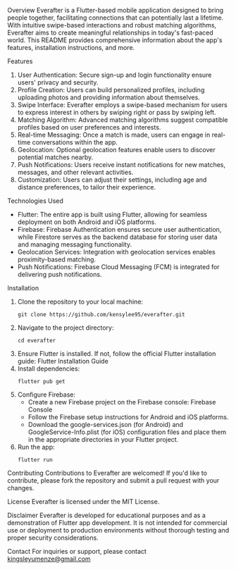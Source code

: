 
Overview
Everafter is a Flutter-based mobile application designed to bring people together, facilitating connections that can potentially last a lifetime. With intuitive swipe-based interactions and robust matching algorithms, Everafter aims to create meaningful relationships in today's fast-paced world. This README provides comprehensive information about the app's features, installation instructions, and more.

Features
1. User Authentication: Secure sign-up and login functionality ensure users' privacy and security.
2. Profile Creation: Users can build personalized profiles, including uploading photos and providing information about themselves.
3. Swipe Interface: Everafter employs a swipe-based mechanism for users to express interest in others by swiping right or pass by swiping left.
4. Matching Algorithm: Advanced matching algorithms suggest compatible profiles based on user preferences and interests.
5. Real-time Messaging: Once a match is made, users can engage in real-time conversations within the app.
6. Geolocation: Optional geolocation features enable users to discover potential matches nearby.
7. Push Notifications: Users receive instant notifications for new matches, messages, and other relevant activities.
8. Customization: Users can adjust their settings, including age and distance preferences, to tailor their experience.

Technologies Used
- Flutter: The entire app is built using Flutter, allowing for seamless deployment on both Android and iOS platforms.
- Firebase: Firebase Authentication ensures secure user authentication, while Firestore serves as the backend database for storing user data and managing messaging functionality.
- Geolocation Services: Integration with geolocation services enables proximity-based matching.
- Push Notifications: Firebase Cloud Messaging (FCM) is integrated for delivering push notifications.

Installation
1. Clone the repository to your local machine:
   ```
   git clone https://github.com/kensylee95/everafter.git
   ```
2. Navigate to the project directory:
   ```
   cd everafter
   ```
3. Ensure Flutter is installed. If not, follow the official Flutter installation guide: Flutter Installation Guide
4. Install dependencies:
   ```
   flutter pub get
   ```
5. Configure Firebase:
   - Create a new Firebase project on the Firebase console: Firebase Console
   - Follow the Firebase setup instructions for Android and iOS platforms.
   - Download the google-services.json (for Android) and GoogleService-Info.plist (for iOS) configuration files and place them in the appropriate directories in your Flutter project.
6. Run the app:
   ```
   flutter run
   ```

Contributing
Contributions to Everafter are welcomed! If you'd like to contribute, please fork the repository and submit a pull request with your changes.

License
Everafter is licensed under the MIT License.

Disclaimer
Everafter is developed for educational purposes and as a demonstration of Flutter app development. It is not intended for commercial use or deployment to production environments without thorough testing and proper security considerations.

Contact
For inquiries or support, please contact kingsleyumenze@gmail.com
